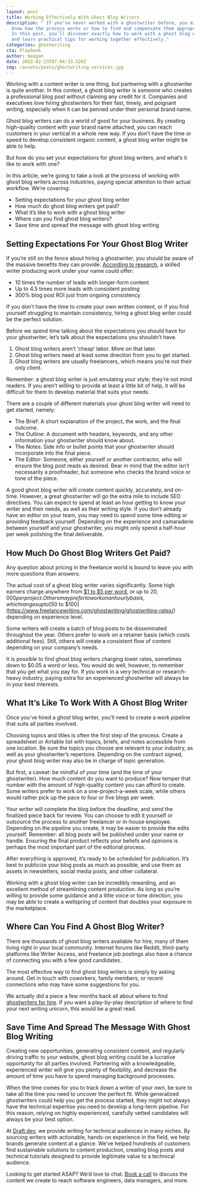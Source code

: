 ```yaml
---
layout: post
title: Working Effectively With Ghost Blog Writers
description: " If you’ve never worked with a ghostwriter before, you might not
  know how the process works or how to find and compensate them appropriately.
  In this post, you’ll discover exactly how to work with a ghost blog writer,
  and learn practical tips for working together effectively."
categories: ghostwriting
cta: Playbook
author: meagan
date: 2022-02-23T07:04:33.520Z
img: /assets/posts/ghostwriting-services.jpg
---
```

Working with a content writer is one thing, but partnering with a ghostwriter is quite another. In this context, a ghost blog writer is someone who creates a professional blog post without claiming any credit for it. Companies and executives love hiring ghostwriters for their fast, timely, and poignant writing, especially when it can be penned under their personal brand name.

Ghost blog writers can do a world of good for your business. By creating high-quality content with your brand name attached, you can reach customers in your vertical in a whole new way. If you don’t have the time or speed to develop consistent organic content, a ghost blog writer might be able to help.

But how do you set your expectations for ghost blog writers, and what’s it like to work with one? 

In this article, we’re going to take a look at the process of working with ghost blog writers across industries, paying special attention to their actual workflow. We’re covering:

* Setting expectations for your ghost blog writer
* How much do ghost blog writers get paid?
* What it’s like to work with a ghost blog writer
* Where can you find ghost blog writers?
* Save time and spread the message with ghost blog writing

## Setting Expectations For Your Ghost Blog Writer

If you’re still on the fence about hiring a ghostwriter, you should be aware of the massive benefits they can provide. [According to research](https://www.bkacontent.com/10-things-to-know-about-blog-ghostwriters-for-hire/), a skilled writer producing work under your name could offer:

* 10 times the number of leads with longer-form content
* Up to 4.5 times more leads with consistent posting
* 300% blog post ROI just from ongoing consistency

If you don’t have the time to create your own written content, or if you find yourself struggling to maintain consistency, hiring a ghost blog writer could be the perfect solution.

Before we spend time talking about the expectations you should have for your ghostwriter, let’s talk about the expectations you shouldn’t have. 

1. Ghost blog writers aren’t ‘cheap’ labor. More on that later.
2. Ghost blog writers need at least some direction from you to get started.
3. Ghost blog writers are usually freelancers, which means you’re not their only client.

Remember: a ghost blog writer is just emulating your style; they’re not mind readers. If you aren’t willing to provide at least a little bit of help, it will be difficult for them to develop material that suits your needs.

There are a couple of different materials your ghost blog writer will need to get started, namely:

* The Brief: A short explanation of the project, the work, and the final outcome.
* The Outline: A document with headers, keywords, and any other information your ghostwriter should know about.
* The Notes: Side info or bullet points that your ghostwriter should incorporate into the final piece.
* The Editor: Someone, either yourself or another contractor, who will ensure the blog post reads as desired. Bear in mind that the editor isn’t necessarily a proofreader, but someone who checks the brand voice or tone of the piece.

A good ghost blog writer will create content quickly, accurately, and on-time. However, a great ghostwriter will go the extra mile to include SEO directives. You can expect to spend at least an hour getting to know your writer and their needs, as well as their writing style. If you don’t already have an editor on your team, you may need to spend some time editing or providing feedback yourself. Depending on the experience and camaraderie between yourself and your ghostwriter, you might only spend a half-hour per week polishing the final deliverable.

## How Much Do Ghost Blog Writers Get Paid?

Any question about pricing in the freelance world is bound to leave you with more questions than answers.

The actual cost of a ghost blog writer varies significantly. Some high earners charge anywhere from [$1 to $5 per word](https://www.lisatener.com/ghostwriter-contracts-fees/), or up to $20,000 per project. Others may prefer to work on an hourly basis, which ranges up to [$50 to $100](https://www.freelancewriting.com/ghostwriting/ghostwriting-rates/) depending on experience level.

Some writers will create a batch of blog posts to be disseminated throughout the year. Others prefer to work on a retainer basis (which costs additional fees). Still, others will create a consistent flow of content depending on your company’s needs.

It is possible to find ghost blog writers charging lower rates, sometimes down to $0.05 a word or less. You would do well, however, to remember that you get what you pay for. If you work in a very technical or research-heavy industry, paying extra for an experienced ghostwriter will always be in your best interests.

## What It’s Like To Work With A Ghost Blog Writer

Once you’ve hired a ghost blog writer, you’ll need to create a work pipeline that suits all parties involved.

Choosing topics and titles is often the first step of the process. Create a spreadsheet or Airtable list with topics, briefs, and notes accessible from one location. Be sure the topics you choose are relevant to your industry, as well as your ghostwriter’s repertoire. Depending on the contract signed, your ghost blog writer may also be in charge of topic generation.

But first, a caveat: be mindful of your time (and the time of your ghostwriter). How much content do you want to produce? Now temper that number with the amount of high-quality content you can afford to create. Some writers prefer to work on a one-project-a-week scale, while others would rather pick up the pace to four or five blogs per week.

Your writer will complete the blog before the deadline, and send the finalized piece back for review. You can choose to edit it yourself or outsource the process to another freelancer or in-house employee. Depending on the pipeline you create, it may be easier to provide the edits yourself. Remember: all blog posts will be published under your name or handle. Ensuring the final product reflects your beliefs and opinions is perhaps the most important part of the editorial process.

After everything is approved, it’s ready to be scheduled for publication. It’s best to publicize your blog posts as much as possible, and use them as assets in newsletters, social media posts, and other collateral.

Working with a ghost blog writer can be incredibly rewarding, and an excellent method of streamlining content production. As long as you’re willing to provide some guidance and a little voice or tone direction, you may be able to create a wellspring of content that doubles your exposure in the marketplace. 

## Where Can You Find A Ghost Blog Writer?

There are thousands of ghost blog writers available for hire, many of them living right in your local community. Internet forums like Reddit, third-party platforms like Writer Access, and freelance job postings also have a chance of connecting you with a few good candidates.

The most effective way to find ghost blog writers is simply by asking around. Get in touch with coworkers, family members, or recent connections who may have some suggestions for you. 

We actually did a piece a few months back all about where to find [ghostwriters for hire](https://draft.dev/learn/finding-motivating-writers). If you want a play-by-play description of where to find your next writing unicorn, this would be a great read.

## Save Time And Spread The Message With Ghost Blog Writing

Creating new opportunities, generating consistent content, and regularly driving traffic to your website, ghost blog writing could be a lucrative opportunity for all parties involved. Partnering with a knowledgeable, experienced writer will give you plenty of flexibility, and decrease the amount of time you have to spend managing background processes.

When the time comes for you to track down a writer of your own, be sure to take all the time you need to uncover the perfect fit. While generalized ghostwriters could help you get the process started, they might not always have the technical expertise you need to develop a long-term pipeline. For this reason, relying on highly experienced, carefully vetted candidates will always be your best option.

At [Draft.dev](www.draft.dev), we provide writing for technical audiences in many niches. By sourcing writers with actionable, hands-on experience in the field, we help brands generate content at a glance. We’ve helped hundreds of customers find sustainable solutions to content production, creating blog posts and technical tutorials designed to provide legitimate value to a technical audience.

Looking to get started ASAP? We’d love to chat. [Book a call](https://draft.dev/call) to discuss the content we create to reach software engineers, data managers, and more.